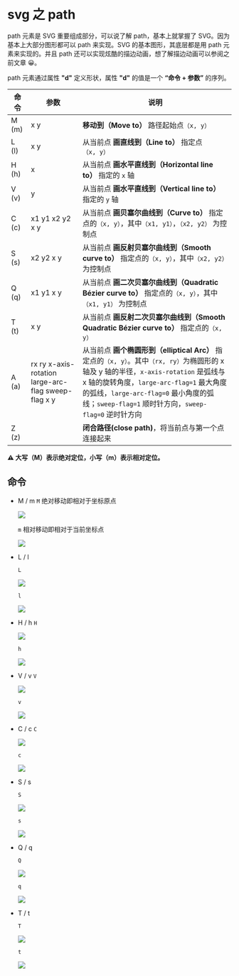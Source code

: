 # svg 之 path

path 元素是 SVG 重要组成部分，可以说了解 path，基本上就掌握了 SVG。因为基本上大部分图形都可以 path 来实现。SVG 的基本图形，其底层都是用 path 元素来实现的。并且 path 还可以实现炫酷的描边动画，想了解描边动画可以参阅之前文章 😀。

path 元素通过属性 **"d"** 定义形状，属性 **"d"** 的值是一个 **“命令 + 参数”** 的序列。

| 命令  | 参数                                                | 说明                                                                                                                                                                                                                                                                                |
| ----- | --------------------------------------------------- | ----------------------------------------------------------------------------------------------------------------------------------------------------------------------------------------------------------------------------------------------------------------------------------- |
| M (m) | x y                                                 | **移动到（Move to）** 路径起始点`（x, y）`                                                                                                                                                                                                                                          |
| L (l) | x y                                                 | 从当前点 **画直线到（Line to）** 指定点`（x, y）`                                                                                                                                                                                                                                   |
| H (h) | x                                                   | 从当前点 **画水平直线到（Horizontal line to）** 指定的 `x` 轴                                                                                                                                                                                                                       |
| V (v) | y                                                   | 从当前点 **画水平直线到（Vertical line to）** 指定的 `y` 轴                                                                                                                                                                                                                         |
| C (c) | x1 y1 x2 y2 x y                                     | 从当前点 **画贝塞尔曲线到（Curve to）** 指定点的`（x, y）`，其中`（x1, y1）`，`（x2, y2）` 为控制点                                                                                                                                                                                 |
| S (s) | x2 y2 x y                                           | 从当前点 **画反射贝塞尔曲线到（Smooth curve to）** 指定点的`（x, y）`，其中`（x2, y2）` 为控制点                                                                                                                                                                                    |
| Q (q) | x1 y1 x y                                           | 从当前点 **画二次贝塞尔曲线到（Quadratic Bézier curve to）** 指定点的`（x, y）`，其中`（x1, y1）` 为控制点                                                                                                                                                                          |
| T (t) | x y                                                 | 从当前点 **画反射二次贝塞尔曲线到（Smooth Quadratic Bézier curve to）** 指定点的`（x, y）`                                                                                                                                                                                          |
| A (a) | rx ry x-axis-rotation large-arc-flag sweep-flag x y | 从当前点 **画个椭圆形到（elliptical Arc）** 指定点的`（x, y）`。其中`（rx, ry）`为椭圆形的 x 轴及 y 轴的半径，`x-axis-rotation` 是弧线与 x 轴的旋转角度，`large-arc-flag=1` 最大角度的弧线，`large-arc-flag=0` 最小角度的弧线；`sweep-flag=1` 顺时针方向，`sweep-flag=0` 逆时针方向 |
| Z (z) |                                                     | **闭合路径(close path)**，将当前点与第一个点连接起来                                                                                                                                                                                                                                |

**⚠️ 大写（M）表示绝对定位，小写（m）表示相对定位。**


## 命令

- M / m
  `M` 绝对移动即相对于坐标原点

  ![](./imgs/m.svg)

  `m` 相对移动即相对于当前坐标点

  ![](./imgs/m-relative.svg)

- L / l
  
  `L`
  
  ![](./imgs/l.svg)

  `l`
  
  ![](./imgs/l-relative.svg)

- H / h
  `H`
  
  ![](./imgs/h.svg)

  `h`
  
  ![](./imgs/h-relative.svg)

- V / v
  `V`
  
  ![](./imgs/v.svg)

  `v`
  
  ![](./imgs/v-relative.svg)

- C / c
  `C`
  
  ![](./imgs/c.svg)

  `c`
  
  ![](./imgs/c-relative.svg)

- S / s
  
  `S`
  
  ![](./imgs/s.svg)

  `s`
  
  ![](./imgs/s-relative.svg)

- Q / q
  
  `Q`
  
  ![](./imgs/q.svg)

  `q`
  
  ![](./imgs/q-relative.svg)

- T / t
  
  `T`
  
  ![](./imgs/t.svg)

  `t`
  
  ![](./imgs/t-relative.svg)

  